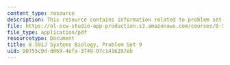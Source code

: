 ```yaml
---
content_type: resource
description: This resource contains information related to problem set 9.
file: https://ol-ocw-studio-app-production.s3.amazonaws.com/courses/8-591j-systems-biology-fall-2014/90755c9dd0694efa374907c1416297eb_MIT8_591JF14_ProblemSet9.pdf
file_type: application/pdf
resourcetype: Document
title: 8.591J Systems Biology, Problem Set 9
uid: 90755c9d-d069-4efa-3749-07c1416297eb
---
```


